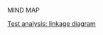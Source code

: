 MIND MAP

[Test analysis: linkage diagram](https://miro.com/app/board/uXjVPNOrLiM=/?share_link_id=619072404626)
